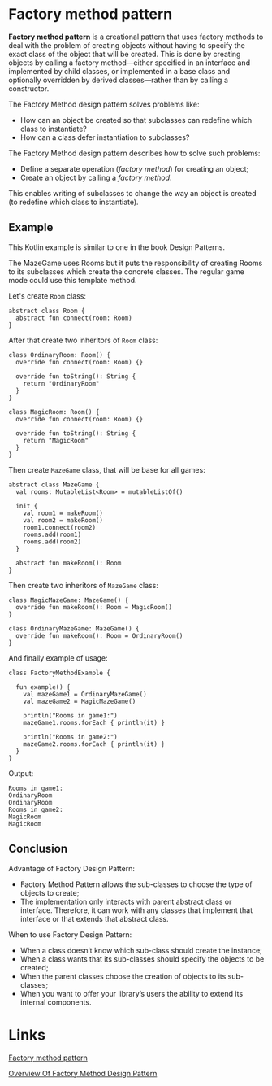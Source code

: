 # Factory method pattern
**Factory method pattern** is a creational pattern that uses factory methods to deal with the problem of creating objects without having to specify the exact class of the object that will be created. This is done by creating objects by calling a factory method—either specified in an interface and implemented by child classes, or implemented in a base class and optionally overridden by derived classes—rather than by calling a constructor.

The Factory Method design pattern solves problems like: 
- How can an object be created so that subclasses can redefine which class to instantiate?
- How can a class defer instantiation to subclasses?

The Factory Method design pattern describes how to solve such problems:
- Define a separate operation (*factory method*) for creating an object;
- Create an object by calling a *factory method*.

This enables writing of subclasses to change the way an object is created (to redefine which class to instantiate).

## Example
This Kotlin example is similar to one in the book Design Patterns.

The MazeGame uses Rooms but it puts the responsibility of creating Rooms to its subclasses which create the concrete classes. The regular game mode could use this template method.

Let's create `Room` class:

```
abstract class Room {
  abstract fun connect(room: Room)
}
```

After that create two inheritors of `Room` class:

```
class OrdinaryRoom: Room() {
  override fun connect(room: Room) {}

  override fun toString(): String {
    return "OrdinaryRoom"
  }
}
```

```
class MagicRoom: Room() {
  override fun connect(room: Room) {}

  override fun toString(): String {
    return "MagicRoom"
  }
}
```

Then create `MazeGame` class, that will be base for all games:

```
abstract class MazeGame {
  val rooms: MutableList<Room> = mutableListOf()
  
  init {
    val room1 = makeRoom()
    val room2 = makeRoom()
    room1.connect(room2)
    rooms.add(room1)
    rooms.add(room2)
  }
  
  abstract fun makeRoom(): Room
}
```

Then create two inheritors of `MazeGame` class:
```
class MagicMazeGame: MazeGame() {
  override fun makeRoom(): Room = MagicRoom()
}
```

```
class OrdinaryMazeGame: MazeGame() {
  override fun makeRoom(): Room = OrdinaryRoom()
}
```

And finally example of usage:
```
class FactoryMethodExample {

  fun example() {
    val mazeGame1 = OrdinaryMazeGame()
    val mazeGame2 = MagicMazeGame()

    println("Rooms in game1:")
    mazeGame1.rooms.forEach { println(it) }

    println("Rooms in game2:")
    mazeGame2.rooms.forEach { println(it) }
  }
}
```

Output:
```
Rooms in game1:
OrdinaryRoom
OrdinaryRoom
Rooms in game2:
MagicRoom
MagicRoom
```

## Conclusion

Advantage of Factory Design Pattern:
- Factory Method Pattern allows the sub-classes to choose the type of objects to create;
- The implementation only interacts with parent abstract class or interface. Therefore, it can work with any classes that implement that interface or that extends that abstract class.

When to use Factory Design Pattern:
- When a class doesn’t know which sub-class should create the instance;
- When a class wants that its sub-classes should specify the objects to be created;
- When the parent classes choose the creation of objects to its sub-classes;
- When you want to offer your library’s users the ability to extend its internal components.

# Links
[Factory method pattern](https://en.wikipedia.org/wiki/Factory_method_pattern)

[Overview Of Factory Method Design Pattern](pattern)
